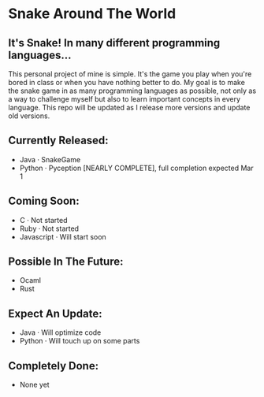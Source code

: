 # Snake Around The World
## It's Snake! In many different programming languages...

This personal project of mine is simple. It's the game you play when you're bored in class or when you have nothing better to do. My goal is to make the snake game in as many programming languages as possible, not only as a way to challenge myself but also to learn important concepts in every language. This repo will be updated as I release more versions and update old versions.

## Currently Released:
- Java · SnakeGame
- Python · Pyception [NEARLY COMPLETE], full completion expected Mar 1

## Coming Soon:
- C · Not started
- Ruby · Not started
- Javascript · Will start soon

## Possible In The Future:
- Ocaml
- Rust

## Expect An Update:
- Java · Will optimize code
- Python · Will touch up on some parts

## Completely Done:
- None yet
